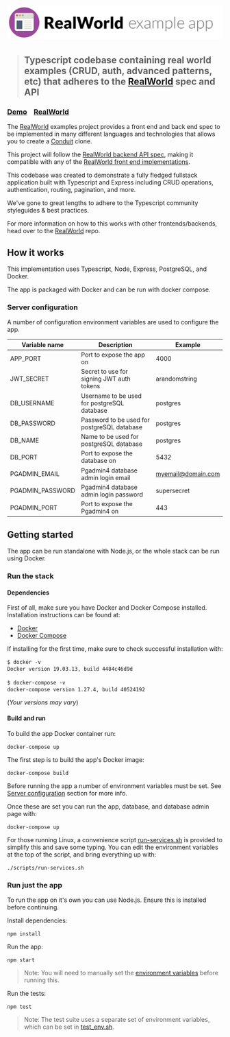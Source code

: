 # ![RealWorld Example App](logo.png)

> ## Typescript codebase containing real world examples (CRUD, auth, advanced patterns, etc) that adheres to the [RealWorld](https://github.com/gothinkster/realworld) spec and API

### [Demo](https://github.com/gothinkster/realworld)&nbsp;&nbsp;&nbsp;&nbsp;[RealWorld](https://github.com/gothinkster/realworld)

The [RealWorld](https://github.com/gothinkster/realworld) examples project provides a front end and
back end spec to be implemented in many different languages and technologies that allows you to
create a [Conduit](https://demo.realworld.io/) clone.

This project will follow the [RealWorld backend API spec](https://github.com/gothinkster/realworld/tree/master/api),
making it compatible with any of the [RealWorld front end implementations](https://github.com/gothinkster/realworld#frontends).


This codebase was created to demonstrate a fully fledged fullstack application built with Typescript and Express including CRUD operations, authentication, routing, pagination, and more.

We've gone to great lengths to adhere to the Typescript community styleguides & best practices.

For more information on how to this works with other frontends/backends, head over to the [RealWorld](https://github.com/gothinkster/realworld) repo.

## How it works

This implementation uses Typescript, Node, Express, PostgreSQL, and Docker.

The app is packaged with Docker and can be run with docker compose.

### Server configuration

A number of configuration environment variables are used to configure the app.

| Variable name    | Description                                 | Example            |
| ---------------- | ------------------------------------------- | ------------------ |
| APP_PORT         | Port to expose the app on                   | 4000               |
| JWT_SECRET       | Secret to use for signing JWT auth tokens   | arandomstring      |
| DB_USERNAME      | Username to be used for postgreSQL database | postgres           |
| DB_PASSWORD      | Password to be used for postgreSQL database | postgres           |
| DB_NAME          | Name to be used for postgreSQL database     | postgres           |
| DB_PORT          | Port to expose the database on              | 5432               |
| PGADMIN_EMAIL    | Pgadmin4 database admin login email         | myemail@domain.com |
| PGADMIN_PASSWORD | Pgadmin4 database admin login password      | supersecret        |
| PGADMIN_PORT     | Port to expose the Pgadmin4 on              | 443                |

## Getting started

The app can be run standalone with Node.js, or the whole stack can be run using Docker.

### Run the stack

#### Dependencies

First of all, make sure you have Docker and Docker Compose installed.
Installation instructions can be found at:

* [Docker](https://docs.docker.com/get-docker/)
* [Docker Compose](https://docs.docker.com/compose/install/)

If installing for the first time, make sure to check successful installation with:

```shell
$ docker -v
Docker version 19.03.13, build 4484c46d9d

$ docker-compose -v
docker-compose version 1.27.4, build 40524192
```

(_Your versions may vary_)

#### Build and run

To build the app Docker container run:

```shell
docker-compose up
```

The first step is to build the app's Docker image:

```shell
docker-compose build
```

Before running the app a number of environment variables must be set.
See [Server configuration](#server-configuration) section for more info.

Once these are set you can run the app, database, and database admin page with:

```shell
docker-compose up
```

For those running Linux, a convenience script [run-services.sh](scripts/run-services.sh) is provided to simplify this and save some typing.
You can edit the environment variables at the top of the script, and bring everything up with:

```shell
./scripts/run-services.sh
```

### Run just the app

To run the app on it's own you can use Node.js.
Ensure this is installed before continuing.

Install dependencies:

```shell
npm install
```

Run the app:

```shell
npm start
```
> Note: You will need to manually set the [environment variables](#server-configuration) before running this.

Run the tests:

```shell
npm test
```

>Note: The test suite uses a separate set of environment variables, which can
be set in [test_env.sh](test_env.sh).